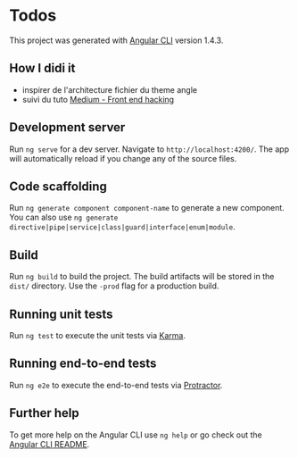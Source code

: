 # Todos

This project was generated with [Angular CLI](https://github.com/angular/angular-cli) version 1.4.3.

## How I didi it

 * inspirer de l'architecture fichier du theme angle
 * suivi du tuto [Medium - Front end hacking](https://medium.com/front-end-hacking/managing-state-in-angular-apps-with-ngrx-store-and-ngrx-effects-part-1-a878addba622)

## Development server

Run `ng serve` for a dev server. Navigate to `http://localhost:4200/`. The app will automatically reload if you change any of the source files.

## Code scaffolding

Run `ng generate component component-name` to generate a new component. You can also use `ng generate directive|pipe|service|class|guard|interface|enum|module`.

## Build

Run `ng build` to build the project. The build artifacts will be stored in the `dist/` directory. Use the `-prod` flag for a production build.

## Running unit tests

Run `ng test` to execute the unit tests via [Karma](https://karma-runner.github.io).

## Running end-to-end tests

Run `ng e2e` to execute the end-to-end tests via [Protractor](http://www.protractortest.org/).

## Further help

To get more help on the Angular CLI use `ng help` or go check out the [Angular CLI README](https://github.com/angular/angular-cli/blob/master/README.md).
